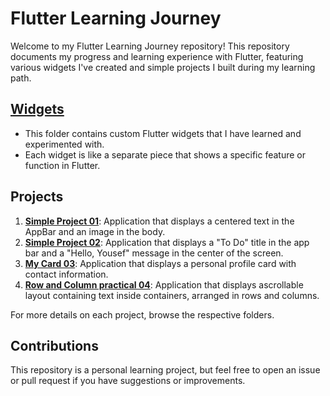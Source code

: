 # Flutter Learning Journey

Welcome to my Flutter Learning Journey repository! This repository documents my progress and learning experience with Flutter, featuring various widgets I've created and simple projects I built during my learning path.

## [Widgets](widgets/)

- This folder contains custom Flutter widgets that I have learned and experimented with. 
- Each widget is like a separate piece that shows a specific feature or function in Flutter.


## Projects
1. **[Simple Project 01](flutter_simple_project_01)**:  Application that displays a centered text in the AppBar and an image in the body.
2. **[Simple Project 02](flutter_simple_project_02)**:  Application that displays a "To Do" title in the app bar and a "Hello, Yousef" message in the center of the screen.
3. **[My Card 03](my_card_03)**: Application that displays a personal profile card with contact information.
4. **[Row and Column practical 04](flutter_row_and_column_practical_04)**: Application that displays ascrollable layout containing text inside containers, arranged in rows and columns.


For more details on each project, browse the respective folders.


## Contributions
This repository is a personal learning project, but feel free to open an issue or pull request if you have suggestions or improvements.
